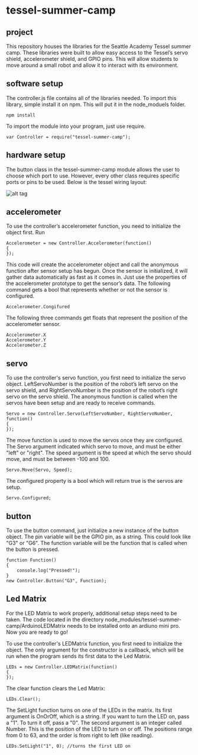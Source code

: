 # tessel-summer-camp
## project

This repository houses the libraries for the Seattle Academy Tessel summer camp. These libraries were built to allow easy access to the Tessel’s servo shield, accelerometer shield, and GPIO pins. This will allow students to move around a small robot and allow it to interact with its environment.

## software setup

The controller.js file contains all of the libraries needed. To import this library, simple install it on npm. This will put it in the node_moduels folder.
```
npm install 
```
To import the module into your program, just use require. 
```
var Controller = require("tessel-summer-camp");
```

## hardware setup

The button class in the tessel-summer-camp module allows the user to choose which port to use. However, every other class requires specific ports or pins to be used. Below is the tessel wiring layout:

![alt tag](http://isaaczinda.com/Downloads/WiringDiagram.png)  

## accelerometer

To use the controller’s accelerometer function, you need to initialize the object first. Run

```
Accelerometer = new Controller.Accelerometer(function()
{
});
```

This code will create the accelerometer object and call the anonymous function after sensor setup has begun. Once the sensor is initialized, it will gather data automatically as fast as it comes in. Just use the properties of the accelerometer prototype to get the sensor’s data.
The following command gets a bool that represents whether or not the sensor is configured.

```
Accelerometer.Congifured
```

The following three commands get floats that represent the position of the accelerometer sensor.

```
Accelerometer.X
Accelerometer.Y
Accelerometer.Z
```

## servo

To use the controller's servo function, you first need to initialize the servo object. LeftServoNumber is the position of the robot’s left servo on the servo shield, and RightServoNumber is the position of the robot’s right servo on the servo shield. The anonymous function is called when the servos have been setup and are ready to receive commands.

```
Servo = new Controller.Servo(LeftServoNumber, RightServoNumber, function()
{
});
```

The move function is used to move the servos once they are configured. The Servo argument indicated which servo to move, and must be either "left" or "right". The speed argument is the speed at which the servo should move, and must be between -100 and 100.

``` 
Servo.Move(Servo, Speed);
```

The configured property is a bool which will return true is the servos are setup.

```
Servo.Configured;
```

## button

To use the button command, just initialize a new instance of the button object. The pin variable will be the GPIO pin, as a string. This could look like "G3" or "G6". The function variable will be the function that is called when the button is pressed. 

```
function Function()
{
	console.log("Pressed!");
}
new Controller.Button("G3", Function);
```

## Led Matrix

For the LED Matrix to work properly, additional setup steps need to be taken. The code located in the directory node_modules/tessel-summer-camp/ArduinoLEDMatrix needs to be installed onto an ardiuno mini pro. Now you are ready to go!

To use the controller's LEDMatrix function, you first need to initialize the object. The only argument for the constructor is a callback, which will be run when the program sends its first data to the Led Matrix.

```
LEDs = new Controller.LEDMatrix(function()
{
});
```

The clear function clears the Led Matrix:

```
LEDs.Clear();
```

The SetLight function turns on one of the LEDs in the matrix. Its first argument is OnOrOff, which is a string. If you want to turn the LED on, pass a "1". To turn it off, pass a "0". The second argument is an integer called Number. This is the position of the LED to turn on or off. The positions range from 0 to 63, and the order is from right to left (like reading).

```
LEDs.SetLight("1", 0); //turns the first LED on
``` 